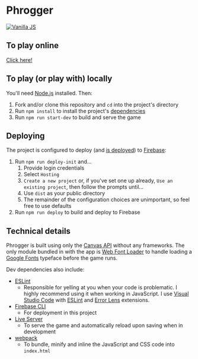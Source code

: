 # Phrogger

[![Vanilla JS](http://vanilla-js.com/assets/button.png)](http://vanilla-js.com/)

## To play online

[Click here!](https://phrogger.web.app/)

## To play (or play with) locally

You'll need [Node.js](https://nodejs.org/en/) installed. Then:

1. Fork and/or clone this repository and `cd` into the project's directory
1. Run `npm install` to install the project's [dependencies](#technical-details)
1. Run `npm run start-dev` to build and serve the game

## Deploying

The project is configured to deploy (and [is deployed](https://phrogger.web.app)) to [Firebase](https://firebase.google.com/):

1. Run `npm run deploy-init` and...
    1. Provide login credentials
    1. Select `Hosting`
    1. `Create a new project` or, if you've set one up already, `Use an existing project`, then follow the prompts until...
    1. Use `dist` as your public directory
    1. The remainder of the configuration choices are unimportant, so feel free to use defaults
1. Run `npm run deploy` to build and deploy to Firebase

## Technical details

Phrogger is built using only the [Canvas API](https://developer.mozilla.org/en-US/docs/Web/API/Canvas_API) without any frameworks. The only module bundled in with the app is [Web Font Loader](https://github.com/typekit/webfontloader#readme) to handle loading a [Google Fonts](https://fonts.google.com/) typeface before the game runs.

Dev dependencies also include:

- [ESLint](https://eslint.org/)
    - Responsible for yelling at you when your code is problematic. I highly recommend using it when working in JavaScript. I use [Visual Studio Code](https://code.visualstudio.com/) with [ESLint](https://marketplace.visualstudio.com/items?itemName=dbaeumer.vscode-eslint) and [Error Lens](https://marketplace.visualstudio.com/items?itemName=usernamehw.errorlens) extensions.
- [Firebase CLI](https://firebase.google.com/docs/cli)
    - For deployment in this project
- [Live Server](https://github.com/tapio/live-server#readme)
    - To serve the game and automatically reload upon saving when in development
- [webpack](https://webpack.js.org/)
    - To bundle, minify and inline the JavaScript and CSS code into `index.html`
